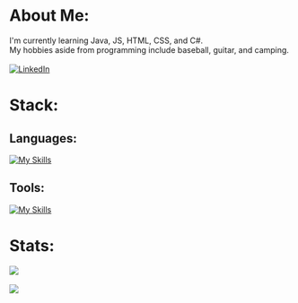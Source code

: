 # About Me:
I'm currently learning Java, JS, HTML, CSS, and C#.<br>My hobbies aside from programming include baseball, guitar, and camping.<br><br>
[![LinkedIn](https://img.shields.io/badge/LinkedIn-%230077B5.svg?logo=linkedin&logoColor=white)](https://www.linkedin.com/in/aidan-dorn-b78b0b246/) 
# Stack:
## Languages:
[![My Skills](https://skillicons.dev/icons?i=java,cs,js,html,css)](https://skillicons.dev)<br/>
## Tools:
[![My Skills](https://skillicons.dev/icons?i=idea,,github,eclipse,discord,linux)](https://skillicons.dev)<br/>
# Stats:
![](https://github-readme-stats.vercel.app/api?username=AidanDorn&theme=dark&hide_border=false&include_all_commits=true&count_private=false)<br><br>
[![](https://visitcount.itsvg.in/api?id=AidanDorn&icon=0&color=0)](https://visitcount.itsvg.in)

